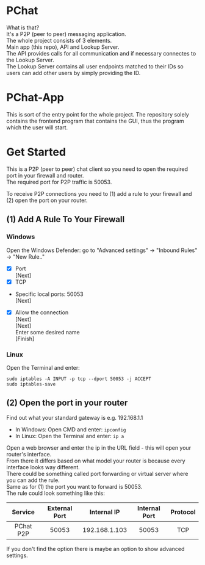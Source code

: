# PChat
What is that?\
It's a P2P (peer to peer) messaging application.\
The whole project consists of 3 elements.\
Main app (this repo), API and Lookup Server.\
The API provides calls for all communication and if necessary connectes to the Lookup Server.\
The Lookup Server contains all user endpoints matched to their IDs so users can add other users by simply providing the ID.

# PChat-App
This is sort of the entry point for the whole project. 
The repository solely contains the frontend program that contains the GUI, thus the program which the user will start.


# Get Started
This is a P2P (peer to peer) chat client so you need to open the required port in your firewall and router.\
The required port for P2P traffic is 50053.

To receive P2P connections you need to (1) add a rule to your firewall and (2) open the port on your router.

## (1) Add A Rule To Your Firewall

### Windows

Open the Windows Defender:
go to "Advanced settings" -> "Inbound Rules" -> "New Rule.."

- [x] Port\
[Next]
- [x] TCP
- Specific local ports: 50053\
[Next]
- [x] Allow the connection\
[Next]\
[Next]\
Enter some desired name\
[Finish]
 
### Linux
 
Open the Terminal and enter:
```
sudo iptables -A INPUT -p tcp --dport 50053 -j ACCEPT
sudo iptables-save
```

## (2) Open the port in your router

Find out what your standard gateway is e.g. 192.168.1.1
- In Windows: Open CMD and enter: ```ipconfig```
- In Linux: Open the Terminal and enter: ```ip a```

Open a web browser and enter the ip in the URL field - this will open your router's interface.\
From there it differs based on what model your router is because every interface looks way different.\
There could be something called port forwarding or virtual server where you can add the rule.\
Same as for (1) the port you want to forward is 50053.\
The rule could look something like this:

| Service    | External Port | Internal IP   | Internal Port | Protocol |
| :--------: | :-----------: | :-----------: | :-----------: | :------: |
| PChat P2P  |     50053     | 192.168.1.103 |     50053     |   TCP    |

If you don't find the option there is maybe an option to show advanced settings.
